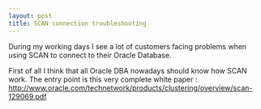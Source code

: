 ```yaml
---
layout: post
title: SCAN connection troubleshooting
---
```


During my working days I see a lot of customers facing problems when using SCAN to connect to their Oracle Database.

First of all I think that all Oracle DBA nowadays should know how SCAN work. The entry point is this very complete white paper : http://www.oracle.com/technetwork/products/clustering/overview/scan-129069.pdf
